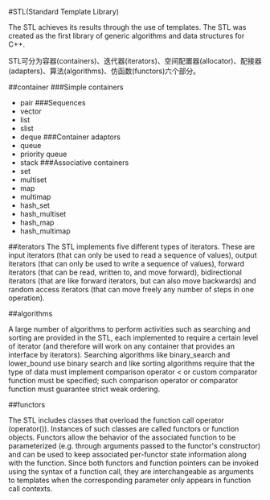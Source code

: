 #STL(Standard Template Library)

The STL achieves its results through the use of templates.
The STL was created as the first library of generic algorithms and data structures for C++.

STL可分为容器(containers)、迭代器(iterators)、空间配置器(allocator)、配接器(adapters)、算法(algorithms)、仿函数(functors)六个部分。

##container
###Simple containers
* pair
###Sequences 
* vector
* list
* slist
* deque
###Container adaptors
* queue
* priority queue
* stack
###Associative containers
* set
* multiset
* map
* multimap
* hash_set
* hash_multiset
* hash_map
* hash_multimap

##iterators
The STL implements five different types of iterators. These are input iterators (that can only be used to read a sequence of values), output iterators (that can only be used to write a sequence of values), forward iterators (that can be read, written to, and move forward), bidirectional iterators (that are like forward iterators, but can also move backwards) and random access iterators (that can move freely any number of steps in one operation).

##algorithms

A large number of algorithms to perform activities such as searching and sorting are provided in the STL, each implemented to require a certain level of iterator (and therefore will work on any container that provides an interface by iterators). Searching algorithms like binary_search and lower_bound use binary search and like sorting algorithms require that the type of data must implement comparison operator < or custom comparator function must be specified; such comparison operator or comparator function must guarantee strict weak ordering.

##functors

The STL includes classes that overload the function call operator (operator()). Instances of such classes are called functors or function objects. Functors allow the behavior of the associated function to be parameterized (e.g. through arguments passed to the functor's constructor) and can be used to keep associated per-functor state information along with the function. Since both functors and function pointers can be invoked using the syntax of a function call, they are interchangeable as arguments to templates when the corresponding parameter only appears in function call contexts.


